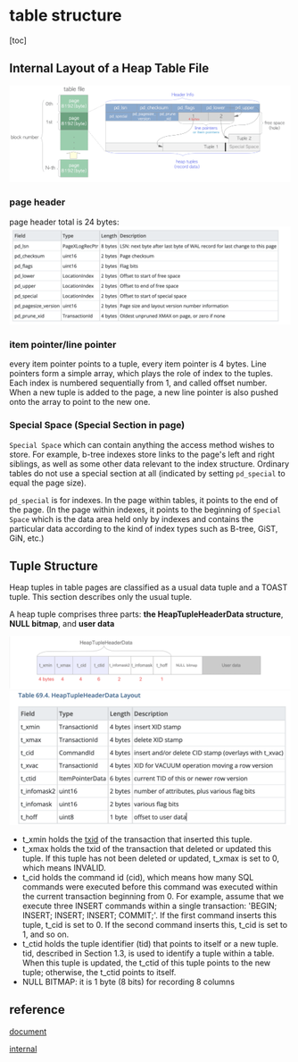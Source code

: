 # table structure

[toc]

## Internal Layout of a Heap Table File

![32](../../../Image/database/32.png)

### page header

page header total is 24 bytes:
![34](../../../Image/database/34.png)

### item pointer/line pointer

every item pointer points to a tuple, every item pointer is 4 bytes. Line pointers form a simple array, which plays the role of index to the tuples. Each index is numbered sequentially from 1, and called offset number. When a new tuple is added to the page, a new line pointer is also pushed onto the array to point to the new one.

### Special Space (Special Section in page)

`Special Space` which can contain anything the access method wishes to store. For example, b-tree indexes store links to the page's left and right siblings, as well as some other data relevant to the index structure. Ordinary tables do not use a special section at all (indicated by setting `pd_special` to equal the page size).

`pd_special` is for indexes. In the page within tables, it points to the end of the page. (In the page within indexes, it points to the beginning of `Special Space` which is the data area held only by indexes and contains the particular data according to the kind of index types such as B-tree, GiST, GiN, etc.)

## Tuple Structure

Heap tuples in table pages are classified as a usual data tuple and a TOAST tuple. This section describes only the usual tuple.

A heap tuple comprises three parts: **the HeapTupleHeaderData structure**, **NULL bitmap**, and **user data**

![33](../../../Image/database/33.png)
![38](../../../Image/database/38.png)

* t_xmin holds the [txid](https://www.interdb.jp/pg/pgsql05.html#_5.1.) of the transaction that inserted this tuple.
* t_xmax holds the txid of the transaction that deleted or updated this tuple. If this tuple has not been deleted or updated, t_xmax is set to 0, which means INVALID.
* t_cid holds the command id (cid), which means how many SQL commands were executed before this command was executed within the current transaction beginning from 0. For example, assume that we execute three INSERT commands within a single transaction: 'BEGIN; INSERT; INSERT; INSERT; COMMIT;'. If the first command inserts this tuple, t_cid is set to 0. If the second command inserts this, t_cid is set to 1, and so on.
* t_ctid holds the tuple identifier (tid) that points to itself or a new tuple. tid, described in Section 1.3, is used to identify a tuple within a table. When this tuple is updated, the t_ctid of this tuple points to the new tuple; otherwise, the t_ctid points to itself.
* NULL BITMAP: it is 1 byte (8 bits) for recording 8 columns

## reference

[document](https://www.postgresql.org/docs/current/storage-page-layout.html)

[internal](https://www.interdb.jp/pg/pgsql05.html#_5.2.)
